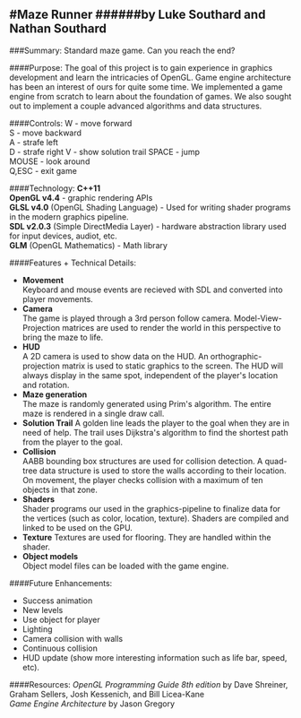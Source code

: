 
#Maze Runner
######by Luke Southard and Nathan Southard
--------------------------
###Summary:
Standard maze game. Can you reach the end?

####Purpose: 
The goal of this project is to gain experience in graphics development and learn the intricacies of OpenGL.  Game engine architecture has been an interest of ours for quite some time.  We implemented a game engine from scratch to learn about the foundation of games.  We also sought out to implement a couple advanced algorithms and data structures. 

####Controls:
W - move forward  
S - move backward  
A - strafe left  
D - strafe right
V - show solution trail
SPACE - jump  
MOUSE - look around  
Q,ESC - exit game  

####Technology:
**C++11**  
**OpenGL v4.4** - graphic rendering  APIs  
**GLSL v4.0** (OpenGL Shading Language) - Used for writing shader programs in the modern graphics pipeline.  
**SDL v2.0.3** (Simple DirectMedia Layer) - hardware abstraction library used for input devices, audiot, etc.  
**GLM** (OpenGL Mathematics) - Math library  

####Features + Technical Details:
- **Movement**  
  Keyboard and mouse events are recieved with SDL and converted into player movements.   
- **Camera**  
  The game is played through a 3rd person follow camera. Model-View-Projection matrices are used to render the world in this perspective to bring the maze to life.
- **HUD**  
A 2D camera is used to show data on the HUD.  An orthographic-projection matrix is used to static graphics to the screen.  The HUD will always display in the same spot, independent of the player's location and rotation.
- **Maze generation**  
The maze is randomly generated using Prim's algorithm.  The entire maze is rendered in a single draw call.
- **Solution Trail**
  A golden line leads the player to the goal when they are in need of help. The trail uses Dijkstra's algorithm to find the shortest path from the player to the goal.
- **Collision**  
  AABB bounding box structures are used for collision detection.  A quad-tree data structure is used to store the walls according to their location.  On movement, the player checks collision with a maximum of ten objects in that zone.
- **Shaders**  
  Shader programs our used in the graphics-pipeline to finalize data for the vertices (such as color, location, texture). Shaders are compiled and linked to be used on the GPU.
- **Texture**
  Textures are used for flooring.  They are handled within the shader.  
- **Object models**  
  Object model files can be loaded with the game engine.

####Future Enhancements:
- Success animation
- New levels
- Use object for player
- Lighting
- Camera collision with walls
- Continuous collision
- HUD update (show more interesting information such as life bar, speed, etc).

####Resources:
*OpenGL Programming Guide 8th edition* by Dave Shreiner, Graham Sellers, Josh Kessenich, and Bill Licea-Kane  
*Game Engine Architecture* by Jason Gregory
